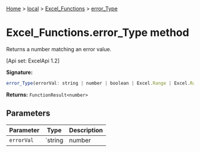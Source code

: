 [Home](./index) &gt; [local](local.md) &gt; [Excel\_Functions](local.excel_functions.md) &gt; [error\_Type](local.excel_functions.error_type.md)

# Excel\_Functions.error\_Type method

Returns a number matching an error value. 

 \[Api set: ExcelApi 1.2\]

**Signature:**
```javascript
error_Type(errorVal: string | number | boolean | Excel.Range | Excel.RangeReference | Excel.FunctionResult<any>): FunctionResult<number>;
```
**Returns:** `FunctionResult<number>`

## Parameters

|  Parameter | Type | Description |
|  --- | --- | --- |
|  `errorVal` | `string | number | boolean | Excel.Range | Excel.RangeReference | Excel.FunctionResult<any>` |  |

